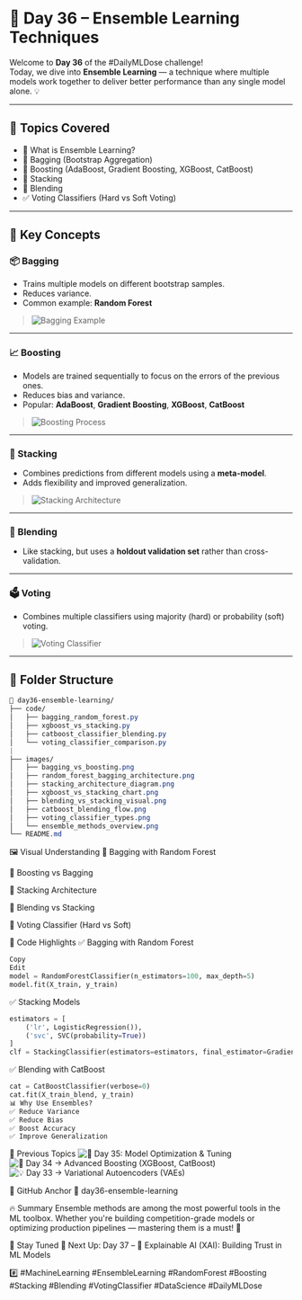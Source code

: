 # 🧩 Day 36 – Ensemble Learning Techniques

Welcome to **Day 36** of the #DailyMLDose challenge!  
Today, we dive into **Ensemble Learning** — a technique where multiple models work together to deliver better performance than any single model alone. 💡

---

## 📌 Topics Covered

- 🤝 What is Ensemble Learning?
- 🎲 Bagging (Bootstrap Aggregation)
- 🔁 Boosting (AdaBoost, Gradient Boosting, XGBoost, CatBoost)
- 🧱 Stacking
- 🧪 Blending
- ✅ Voting Classifiers (Hard vs Soft Voting)

---

## 🧠 Key Concepts

### 📦 Bagging
- Trains multiple models on different bootstrap samples.
- Reduces variance.
- Common example: **Random Forest**

> ![Bagging Example](assets/bagging.png)

---

### 📈 Boosting
- Models are trained sequentially to focus on the errors of the previous ones.
- Reduces bias and variance.
- Popular: **AdaBoost**, **Gradient Boosting**, **XGBoost**, **CatBoost**

> ![Boosting Process](assets/boosting.png)

---

### 🧱 Stacking
- Combines predictions from different models using a **meta-model**.
- Adds flexibility and improved generalization.

> ![Stacking Architecture](assets/stacking.png)

---

### 🔀 Blending
- Like stacking, but uses a **holdout validation set** rather than cross-validation.

---

### 🗳️ Voting
- Combines multiple classifiers using majority (hard) or probability (soft) voting.

> ![Voting Classifier](assets/voting_classifier.png)

---
## 📁 Folder Structure

```css
📁 day36-ensemble-learning/
├── code/
│   ├── bagging_random_forest.py
│   ├── xgboost_vs_stacking.py 
│   ├── catboost_classifier_blending.py 
│   └── voting_classifier_comparison.py
|       
├── images/
│   ├── bagging_vs_boosting.png
│   ├── random_forest_bagging_architecture.png
│   ├── stacking_architecture_diagram.png
│   ├── xgboost_vs_stacking_chart.png
│   ├── blending_vs_stacking_visual.png
│   ├── catboost_blending_flow.png
│   ├── voting_classifier_types.png
│   └── ensemble_methods_overview.png
└── README.md
```
🖼️ Visual Understanding
🔹 Bagging with Random Forest

🔹 Boosting vs Bagging

🔹 Stacking Architecture

🔹 Blending vs Stacking

🔹 Voting Classifier (Hard vs Soft)

🧪 Code Highlights
✅ Bagging with Random Forest
```python
Copy
Edit
model = RandomForestClassifier(n_estimators=100, max_depth=5)
model.fit(X_train, y_train)
```
✅ Stacking Models
```python
estimators = [
    ('lr', LogisticRegression()),
    ('svc', SVC(probability=True))
]
clf = StackingClassifier(estimators=estimators, final_estimator=GradientBoostingClassifier())
```
✅ Blending with CatBoost
```python
cat = CatBoostClassifier(verbose=0)
cat.fit(X_train_blend, y_train)
📊 Why Use Ensembles?
✅ Reduce Variance
✅ Reduce Bias
✅ Boost Accuracy
✅ Improve Generalization
```
🔗 Previous Topics
![🔁 Day 35: Model Optimization & Tuning](https://github.com/Shadabur-Rahaman/Daily-ML-Dose/edit/main/day35-model-optimization)
![🧠 Day 34 → Advanced Boosting (XGBoost, CatBoost)](https://github.com/Shadabur-Rahaman/Daily-ML-Dose/tree/main/day34-advanced-boosting)
![💡 Day 33 → Variational Autoencoders (VAEs)](https://github.com/Shadabur-Rahaman/Daily-ML-Dose/tree/main/day33-variational-autoencoders)


🔗 GitHub Anchor
📁 day36-ensemble-learning

🔥 Summary
Ensemble methods are among the most powerful tools in the ML toolbox. Whether you're building competition-grade models or optimizing production pipelines — mastering them is a must! 💪

📅 Stay Tuned
📌 Next Up: Day 37 – 🧠 Explainable AI (XAI): Building Trust in ML Models

#️⃣ #MachineLearning #EnsembleLearning #RandomForest #Boosting #Stacking #Blending #VotingClassifier #DataScience #DailyMLDose
